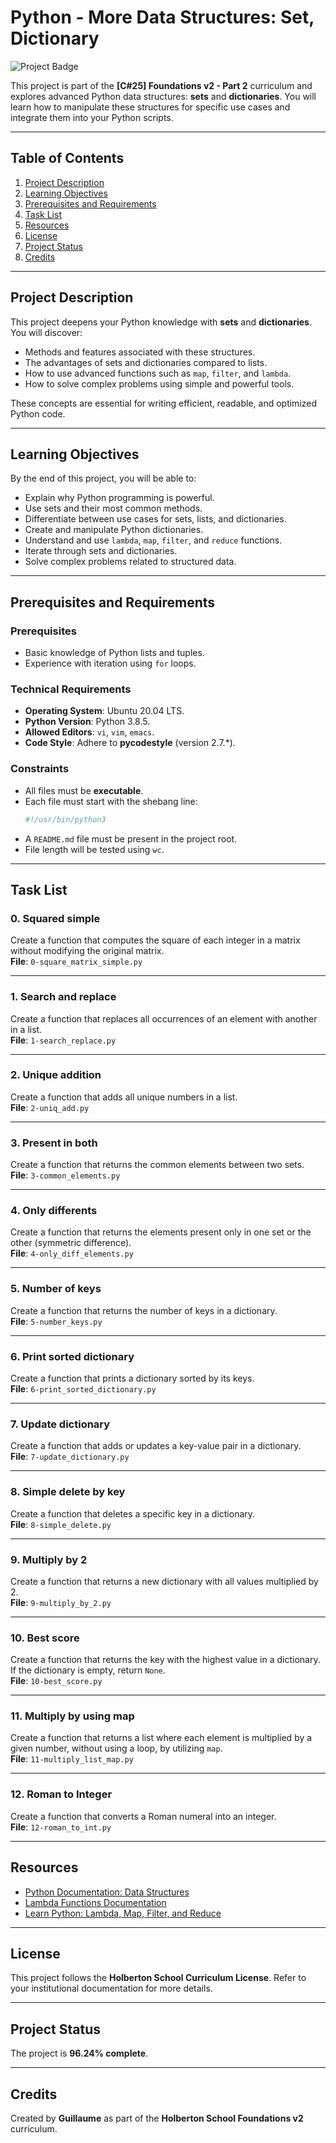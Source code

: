 # Python - More Data Structures: Set, Dictionary

![Project Badge](https://img.shields.io/badge/Project-96.24%25-success)

This project is part of the **[C#25] Foundations v2 - Part 2** curriculum and explores advanced Python data structures: **sets** and **dictionaries**. You will learn how to manipulate these structures for specific use cases and integrate them into your Python scripts.

---

## Table of Contents
1. [Project Description](#project-description)
2. [Learning Objectives](#learning-objectives)
3. [Prerequisites and Requirements](#prerequisites-and-requirements)
4. [Task List](#task-list)
5. [Resources](#resources)
6. [License](#license)
7. [Project Status](#project-status)
8. [Credits](#credits)

---

## Project Description

This project deepens your Python knowledge with **sets** and **dictionaries**. You will discover:
- Methods and features associated with these structures.
- The advantages of sets and dictionaries compared to lists.
- How to use advanced functions such as `map`, `filter`, and `lambda`.
- How to solve complex problems using simple and powerful tools.

These concepts are essential for writing efficient, readable, and optimized Python code.

---

## Learning Objectives

By the end of this project, you will be able to:
- Explain why Python programming is powerful.
- Use sets and their most common methods.
- Differentiate between use cases for sets, lists, and dictionaries.
- Create and manipulate Python dictionaries.
- Understand and use `lambda`, `map`, `filter`, and `reduce` functions.
- Iterate through sets and dictionaries.
- Solve complex problems related to structured data.

---

## Prerequisites and Requirements

### Prerequisites
- Basic knowledge of Python lists and tuples.
- Experience with iteration using `for` loops.

### Technical Requirements
- **Operating System**: Ubuntu 20.04 LTS.
- **Python Version**: Python 3.8.5.
- **Allowed Editors**: `vi`, `vim`, `emacs`.
- **Code Style**: Adhere to **pycodestyle** (version 2.7.*).

### Constraints
- All files must be **executable**.
- Each file must start with the shebang line:  
  ```bash
  #!/usr/bin/python3
  ```
- A `README.md` file must be present in the project root.
- File length will be tested using `wc`.

---

## Task List

### 0. Squared simple
Create a function that computes the square of each integer in a matrix without modifying the original matrix.  
**File**: `0-square_matrix_simple.py`

---

### 1. Search and replace
Create a function that replaces all occurrences of an element with another in a list.  
**File**: `1-search_replace.py`

---

### 2. Unique addition
Create a function that adds all unique numbers in a list.  
**File**: `2-uniq_add.py`

---

### 3. Present in both
Create a function that returns the common elements between two sets.  
**File**: `3-common_elements.py`

---

### 4. Only differents
Create a function that returns the elements present only in one set or the other (symmetric difference).  
**File**: `4-only_diff_elements.py`

---

### 5. Number of keys
Create a function that returns the number of keys in a dictionary.  
**File**: `5-number_keys.py`

---

### 6. Print sorted dictionary
Create a function that prints a dictionary sorted by its keys.  
**File**: `6-print_sorted_dictionary.py`

---

### 7. Update dictionary
Create a function that adds or updates a key-value pair in a dictionary.  
**File**: `7-update_dictionary.py`

---

### 8. Simple delete by key
Create a function that deletes a specific key in a dictionary.  
**File**: `8-simple_delete.py`

---

### 9. Multiply by 2
Create a function that returns a new dictionary with all values multiplied by 2.  
**File**: `9-multiply_by_2.py`

---

### 10. Best score
Create a function that returns the key with the highest value in a dictionary. If the dictionary is empty, return `None`.  
**File**: `10-best_score.py`

---

### 11. Multiply by using map
Create a function that returns a list where each element is multiplied by a given number, without using a loop, by utilizing `map`.  
**File**: `11-multiply_list_map.py`

---

### 12. Roman to Integer
Create a function that converts a Roman numeral into an integer.  
**File**: `12-roman_to_int.py`

---

## Resources

- [Python Documentation: Data Structures](https://docs.python.org/3/tutorial/datastructures.html)
- [Lambda Functions Documentation](https://docs.python.org/3/tutorial/controlflow.html#lambda-expressions)
- [Learn Python: Lambda, Map, Filter, and Reduce](https://www.youtube.com/watch?v=hYzwCsKGRrg)

---

## License

This project follows the **Holberton School Curriculum License**. Refer to your institutional documentation for more details.

---

## Project Status

The project is **96.24% complete**.

---

## Credits

Created by **Guillaume** as part of the **Holberton School Foundations v2** curriculum.